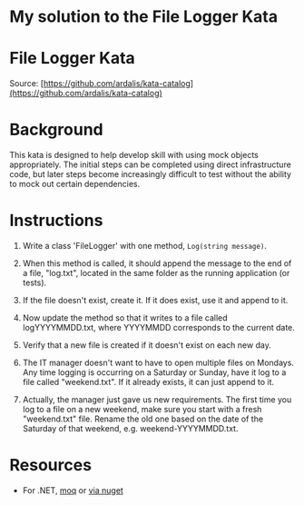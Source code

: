My solution to the File Logger Kata
================


File Logger Kata
================
Source: [https://github.com/ardalis/kata-catalog](https://github.com/ardalis/kata-catalog)

# Background #

This kata is designed to help develop skill with using mock objects appropriately. 
The initial steps can be completed using direct infrastructure code, but later 
steps become increasingly difficult to test without the ability to mock out certain 
dependencies.

# Instructions #

1. Write a class 'FileLogger' with one method, ``Log(string message)``.

2. When this method is called, it should append the message to the end of a file, "log.txt", located in the same folder as the running application (or tests).

3. If the file doesn't exist, create it. If it does exist, use it and append to it.

4. Now update the method so that it writes to a file called logYYYYMMDD.txt, where YYYYMMDD corresponds to the current date.

5. Verify that a new file is created if it doesn't exist on each new day.

6. The IT manager doesn't want to have to open multiple files on Mondays. Any time logging is occurring on a Saturday or Sunday, have it log to a file called "weekend.txt". If it already exists, it can just append to it.

7. Actually, the manager just gave us new requirements. The first time you log to a file on a new weekend, make sure you start with a fresh "weekend.txt" file. Rename the old one based on the date of the Saturday of that weekend, e.g. weekend-YYYYMMDD.txt.

# Resources #

- For .NET, [moq](https://github.com/moq/moq) or [via nuget](https://www.nuget.org/packages/Moq)
